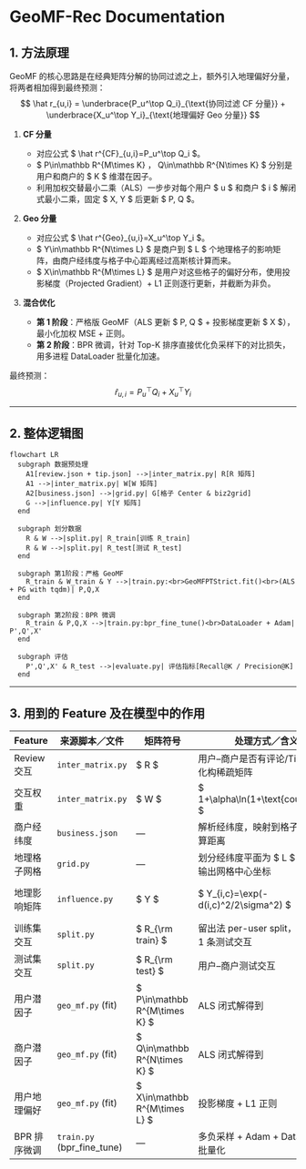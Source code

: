 # GeoMF-Rec Documentation

## 1. 方法原理

GeoMF 的核心思路是在经典矩阵分解的协同过滤之上，额外引入地理偏好分量，将两者相加得到最终预测：
$$
\hat r_{u,i}
= \underbrace{P_u^\top Q_i}_{\text{协同过滤 CF 分量}}
+
\underbrace{X_u^\top Y_i}_{\text{地理偏好 Geo 分量}}
$$

1. **CF 分量**  
   - 对应公式 $ \hat r^{CF}_{u,i}=P_u^\top Q_i $。  
   - $ P\in\mathbb R^{M\times K} $，$ Q\in\mathbb R^{N\times K} $ 分别是用户和商户的 $ K $ 维潜在因子。  
   - 利用加权交替最小二乘（ALS）一步步对每个用户 $ u $ 和商户 $ i $ 解闭式最小二乘，固定 $ X, Y $ 后更新 $ P, Q $。

2. **Geo 分量**  
   - 对应公式 $ \hat r^{Geo}_{u,i}=X_u^\top Y_i $。  
   - $ Y\in\mathbb R^{N\times L} $ 是商户到 $ L $ 个地理格子的影响矩阵，由商户经纬度与格子中心距离经过高斯核计算而来。  
   - $ X\in\mathbb R^{M\times L} $ 是用户对这些格子的偏好分布，使用投影梯度（Projected Gradient）+ L1 正则逐行更新，并截断为非负。

3. **混合优化**  
   - **第 1 阶段**：严格版 GeoMF（ALS 更新 $ P, Q $ + 投影梯度更新 $ X $），最小化加权 MSE + 正则。  
   - **第 2 阶段**：BPR 微调，针对 Top-K 排序直接优化负采样下的对比损失，用多进程 DataLoader 批量化加速。

最终预测：
$$
\hat r_{u,i}
= P_u^\top Q_i + X_u^\top Y_i
$$

---

## 2. 整体逻辑图

```mermaid
flowchart LR
  subgraph 数据预处理
    A1[review.json + tip.json] -->|inter_matrix.py| R[R 矩阵]
    A1 -->|inter_matrix.py| W[W 矩阵]
    A2[business.json] -->|grid.py| G[格子 Center & biz2grid]
    G -->|influence.py| Y[Y 矩阵]
  end

  subgraph 划分数据
    R & W -->|split.py| R_train[训练 R_train]
    R & W -->|split.py| R_test[测试 R_test]
  end

  subgraph 第1阶段：严格 GeoMF
    R_train & W_train & Y -->|train.py:<br>GeoMFPTStrict.fit()<br>(ALS + PG with tqdm)| P,Q,X
  end

  subgraph 第2阶段：BPR 微调
    R_train & P,Q,X -->|train.py:bpr_fine_tune()<br>DataLoader + Adam| P',Q',X'
  end

  subgraph 评估
    P',Q',X' & R_test -->|evaluate.py| 评估指标[Recall@K / Precision@K]
  end
```

---

## 3. 用到的 Feature 及在模型中的作用

| Feature            | 来源脚本／文件         | 矩阵符号                  | 处理方式／含义                                           | 在模型中的角色                        |
|--------------------|------------------------|---------------------------|--------------------------------------------------------|---------------------------------------|
| Review 交互        | `inter_matrix.py`      | $ R $                     | 用户–商户是否有评论/Tip，二值化构稀疏矩阵               | 预测目标 $ \hat r $ 的基准             |
| 交互权重           | `inter_matrix.py`      | $ W $                     | $ 1+\alpha\ln(1+\text{count}_{ui}) $                    | ALS 中加权最小二乘的权重               |
| 商户经纬度         | `business.json`        | —                         | 解析经纬度，映射到格子中心后算距离                       | 生成地理影响矩阵 $ Y $                 |
| 地理格子网格       | `grid.py`              | —                         | 划分经纬度平面为 $ L $ 个网格，输出网格中心坐标           | 空间编码基准，用于高斯核                |
| 地理影响矩阵       | `influence.py`         | $ Y $                     | $ Y_{i,c}=\exp(-d(i,c)^2/2\sigma^2) $                   | Geo 分量预测：$ X_u^\top Y_i $          |
| 训练集交互         | `split.py`             | $ R_{\rm train} $         | 留出法 per-user split，至少保留 1 条测试交互             | 严格 GeoMF & BPR 训练输入             |
| 测试集交互         | `split.py`             | $ R_{\rm test} $          | 用户–商户测试交互                                       | Recall/Precision 评估                 |
| 用户潜因子         | `geo_mf.py` (fit)      | $ P\in\mathbb R^{M\times K} $ | ALS 闭式解得到                                        | CF 分量                               |
| 商户潜因子         | `geo_mf.py` (fit)      | $ Q\in\mathbb R^{N\times K} $ | ALS 闭式解得到                                        | CF 分量                               |
| 用户地理偏好       | `geo_mf.py` (fit)      | $ X\in\mathbb R^{M\times L} $ | 投影梯度 + L1 正则                                     | Geo 分量                              |
| BPR 排序微调       | `train.py` (bpr_fine_tune) | —                     | 多负采样 + Adam + DataLoader 批量化                     | Top-K 推荐效果提升                     |